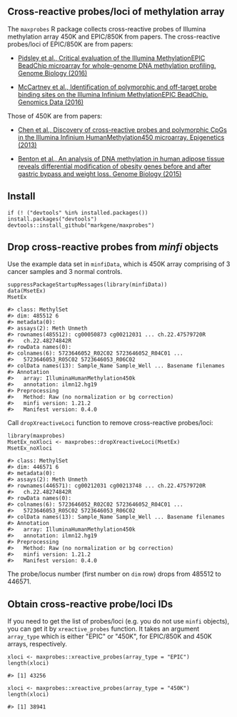 ## Cross-reactive probes/loci of methylation array

The `maxprobes` R package collects cross-reactive probes of Illumina methylation array 450K and EPIC/850K from papers. The cross-reactive probes/loci of EPIC/850K are from papers:

* [Pidsley et al., Critical evaluation of the Illumina MethylationEPIC BeadChip microarray for whole-genome DNA methylation profiling. Genome Biology (2016)](https://genomebiology.biomedcentral.com/articles/10.1186/s13059-016-1066-1)

* [McCartney et al., Identification of polymorphic and off-target probe binding sites on the Illumina Infinium MethylationEPIC BeadChip. Genomics Data (2016)](https://www.sciencedirect.com/science/article/pii/S221359601630071X)

Those of 450K are from papers:

* [Chen et al., Discovery of cross-reactive probes and polymorphic CpGs in the Illumina Infinium HumanMethylation450 microarray. Epigenetics (2013)](https://www.ncbi.nlm.nih.gov/pmc/articles/PMC3592906/)

* [Benton et al., An analysis of DNA methylation in human adipose tissue reveals differential modification of obesity genes before and after gastric bypass and weight loss. Genome Biology (2015)](https://genomebiology.biomedcentral.com/articles/10.1186/s13059-014-0569-x)

## Install

```{r, install_maxprobes}
if (! ("devtools" %in% installed.packages()) install.packages("devtools")
devtools::install_github("markgene/maxprobes")
```

## Drop cross-reactive probes from *minfi* objects

Use the example data set in `minfiData`, which is 450K array comprising of 3 cancer samples and 3 normal controls.

```{r, load_minfi_data}
suppressPackageStartupMessages(library(minfiData))
data(MsetEx)
MsetEx

#> class: MethylSet 
#> dim: 485512 6 
#> metadata(0):
#> assays(2): Meth Unmeth
#> rownames(485512): cg00050873 cg00212031 ... ch.22.47579720R
#>   ch.22.48274842R
#> rowData names(0):
#> colnames(6): 5723646052_R02C02 5723646052_R04C01 ...
#>   5723646053_R05C02 5723646053_R06C02
#> colData names(13): Sample_Name Sample_Well ... Basename filenames
#> Annotation
#>   array: IlluminaHumanMethylation450k
#>   annotation: ilmn12.hg19
#> Preprocessing
#>   Method: Raw (no normalization or bg correction)
#>   minfi version: 1.21.2
#>   Manifest version: 0.4.0
```

Call `dropXreactiveLoci` function to remove cross-reactive probes/loci:

```{r, drop_demo}
library(maxprobes)
MsetEx_noXloci <- maxprobes::dropXreactiveLoci(MsetEx)
MsetEx_noXloci

#> class: MethylSet 
#> dim: 446571 6 
#> metadata(0):
#> assays(2): Meth Unmeth
#> rownames(446571): cg00212031 cg00213748 ... ch.22.47579720R
#>   ch.22.48274842R
#> rowData names(0):
#> colnames(6): 5723646052_R02C02 5723646052_R04C01 ...
#>   5723646053_R05C02 5723646053_R06C02
#> colData names(13): Sample_Name Sample_Well ... Basename filenames
#> Annotation
#>   array: IlluminaHumanMethylation450k
#>   annotation: ilmn12.hg19
#> Preprocessing
#>   Method: Raw (no normalization or bg correction)
#>   minfi version: 1.21.2
#>   Manifest version: 0.4.0
```

The probe/locus number (first number on `dim` row) drops from 485512 to 446571.

## Obtain cross-reactive probe/loci IDs

If you need to get the list of probes/loci (e.g. you do not use `minfi` objects), you can get it by `xreactive_probes` function. It takes an argument `array_type` which is either "EPIC" or "450K", for EPIC/850K and 450K arrays, respectively.

```{r, xloci_demo}
xloci <- maxprobes::xreactive_probes(array_type = "EPIC")
length(xloci)

#> [1] 43256

xloci <- maxprobes::xreactive_probes(array_type = "450K")
length(xloci)

#> [1] 38941
```
